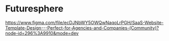 # Futuresphere
https://www.figma.com/file/ecDJNbWY5OWQwNaqoLrPGH/SaaS-Website-Template-Design---Perfect-for-Agencies-and-Companies-(Community)?node-id=296%3A9910&mode=dev
